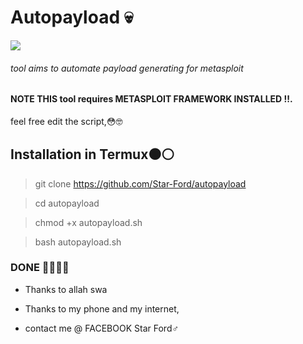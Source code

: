 # Autopayload 💀
<img src="https://github.com/Star-Ford/autopayload/blob/master/paygen.png"/>

###### tool aims to automate payload generating for metasploit

#### NOTE THIS tool requires METASPLOIT FRAMEWORK INSTALLED !!.

feel free  edit the script,😳🤓


## Installation in Termux⚫⚪

> git clone https://github.com/Star-Ford/autopayload

> cd autopayload

> chmod +x autopayload.sh

> bash autopayload.sh


### DONE 👋👌🏾💀

* Thanks to allah swa
* Thanks to my phone and my internet,

* contact me @ FACEBOOK        Star Ford♂️

